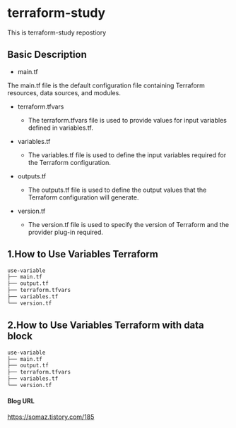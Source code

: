 # terraform-study 
This is terraform-study repostiory




## Basic Description

- main.tf

The main.tf file is the default configuration file containing Terraform resources, data sources, and modules.


- terraform.tfvars

	- The terraform.tfvars file is used to provide values for input variables defined in variables.tf.


- variables.tf

	- The variables.tf file is used to define the input variables required for the Terraform configuration.


- outputs.tf

	- The outputs.tf file is used to define the output values that the Terraform configuration will generate.



- version.tf

	- The version.tf file is used to specify the version of Terraform and the provider plug-in required.




## 1.How to Use Variables Terraform


```bash
use-variable
├── main.tf
├── output.tf
├── terraform.tfvars
├── variables.tf
└── version.tf
```


## 2.How to Use Variables Terraform with data block

```bash
use-variable
├── main.tf
├── output.tf
├── terraform.tfvars
├── variables.tf
└── version.tf
```



#### Blog URL
<https://somaz.tistory.com/185>

